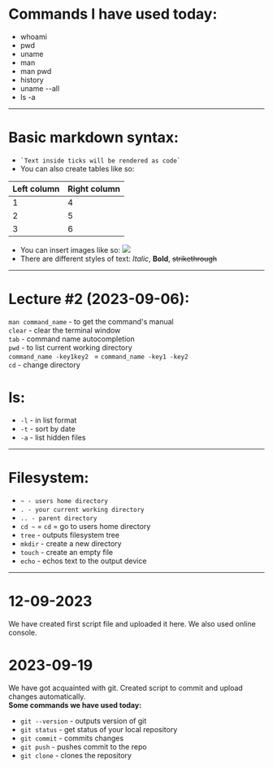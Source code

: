 # Commands I have used today:
- whoami
- pwd
- uname
- man
- man pwd
- history
- uname --all
- ls -a

***

# Basic markdown syntax:
- ``` `Text inside ticks will be rendered as code` ```
- You can also create tables like so:  

| Left column   | Right column  |  
| ------------- | ------------- |  
| 1             | 4             |  
| 2             | 5             |  
| 3             | 6             |  

- You can insert images like so:
![](https://github.blog/wp-content/uploads/2021/12/GitHub-code-search_banner.png?fit=1200%2C630)
- There are different styles of text:
_Italic_,
__Bold__,
~~strikethrough~~

***
# Lecture #2 (2023-09-06):

`man command_name` - to get the command's manual  
`clear` - clear the terminal window  
`tab` - command name autocompletion  
`pwd` - to list current working directory  
`command_name -key1key2 ` = `command_name -key1 -key2`  
`cd` - change directory  

# ls:  
- `-l` - in list format  
- `-t` - sort by date  
- `-a` - list hidden files

***

# Filesystem:
- ```~ - users home directory```  
- `. - your current working directory`
- `.. - parent directory`  
- `cd ~` = `cd` = go to users home directory  
- `tree` - outputs filesystem tree  
- `mkdir` - create a new directory
- `touch` - create an empty file
- `echo` - echos text to the output device
***

# 12-09-2023
We have created first script file and uploaded it here. We also used online console.

# 2023-09-19
We have got acquainted with git. Created script to commit and upload changes automatically.  
__Some commands we have used today:__  
- `git --version` - outputs version of git
- `git status` - get status of your local repository
- `git commit` - commits changes
- `git push` - pushes commit to the repo
- `git clone` - clones the repository
